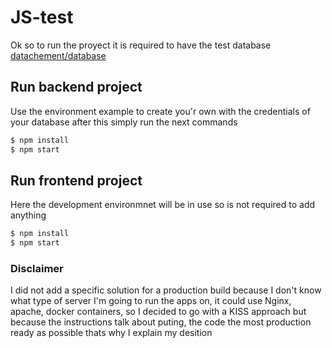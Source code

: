 # JS-test

Ok so to run the proyect it is required to have the test database [datachement/database](https://github.com/datacharmer/test_db)

## Run backend project

Use the environment example to create you'r own with the credentials of your database
after this simply run the next commands

```bash
$ npm install
$ npm start
```

## Run frontend project

Here the development environmnet will be in use so is not required to add anything

```bash
$ npm install
$ npm start
```

### Disclaimer

I did not add a specific solution for a production build because I don't know what
type of server I'm going to run the apps on, it could use Nginx, apache, docker containers,
so I decided to go with a KISS approach but because the instructions talk about puting,
the code the most production ready as possible thats why I explain my desition
